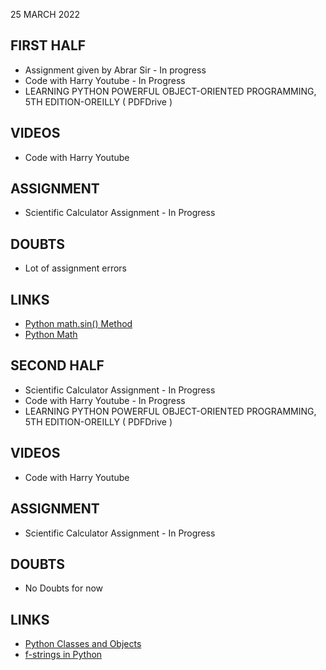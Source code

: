 25 MARCH 2022

## FIRST HALF

- Assignment given by Abrar Sir - In progress
- Code with Harry Youtube - In Progress
- LEARNING PYTHON  POWERFUL OBJECT-ORIENTED PROGRAMMING, 5TH EDITION-OREILLY ( PDFDrive )


## VIDEOS

- Code with Harry Youtube 

## ASSIGNMENT

- Scientific Calculator Assignment - In Progress

## DOUBTS

- Lot of assignment errors

## LINKS

- [Python math.sin() Method](https://www.w3schools.com/python/ref_math_sin.asp)
- [Python Math](https://www.w3schools.com/python/python_math.asp)

## SECOND HALF

- Scientific Calculator Assignment - In Progress
- Code with Harry Youtube - In Progress
- LEARNING PYTHON  POWERFUL OBJECT-ORIENTED PROGRAMMING, 5TH EDITION-OREILLY ( PDFDrive )

## VIDEOS

- Code with Harry Youtube 

## ASSIGNMENT

- Scientific Calculator Assignment - In Progress

## DOUBTS

- No Doubts for now

## LINKS

- [Python Classes and Objects](https://www.geeksforgeeks.org/python-classes-and-objects/)
- [f-strings in Python](https://www.geeksforgeeks.org/formatted-string-literals-f-strings-python/)



